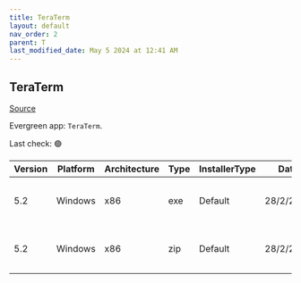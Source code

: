 ```yaml
---
title: TeraTerm
layout: default
nav_order: 2
parent: T
last_modified_date: May 5 2024 at 12:41 AM
---
```


## TeraTerm

[Source](https://teratermproject.github.io/index-en.html)

Evergreen app: `TeraTerm`. 

Last check: 🟢

| Version | Platform | Architecture | Type | InstallerType | Date      | Size     | URI                                                                                                                                                                        |
| ------- | -------- | ------------ | ---- | ------------- | --------- | -------- | -------------------------------------------------------------------------------------------------------------------------------------------------------------------------- |
| 5.2     | Windows  | x86          | exe  | Default       | 28/2/2024 | 9311677  | [https://github.com/TeraTermProject/teraterm/releases/download/v5.2/teraterm-5.2.exe](https://github.com/TeraTermProject/teraterm/releases/download/v5.2/teraterm-5.2.exe) |
| 5.2     | Windows  | x86          | zip  | Default       | 28/2/2024 | 11712053 | [https://github.com/TeraTermProject/teraterm/releases/download/v5.2/teraterm-5.2.zip](https://github.com/TeraTermProject/teraterm/releases/download/v5.2/teraterm-5.2.zip) |
